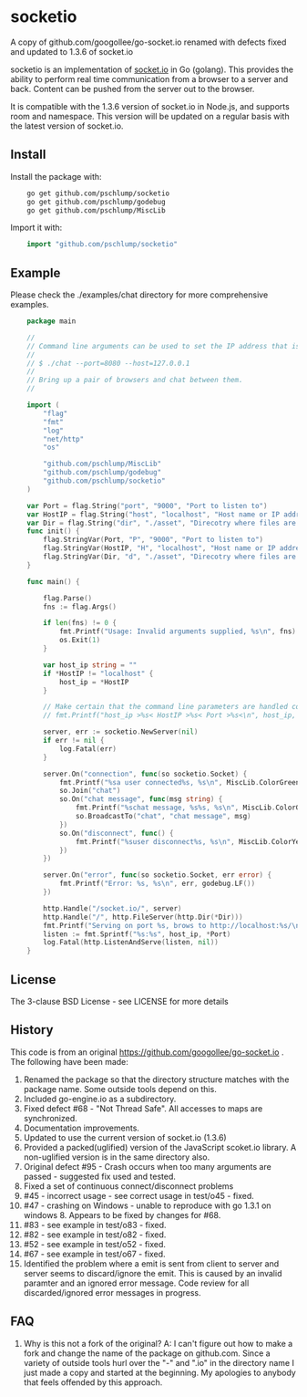 # socketio

A copy of github.com/googollee/go-socket.io renamed with defects fixed and updated to 1.3.6 of socket.io

socketio is an implementation of [socket.io](http://socket.io) in Go (golang).
This provides the ability to perform real time communication from a browser
to a server and back.  Content can be pushed from the server out to
the browser.

It is compatible with the 1.3.6 version of socket.io in Node.js, and supports room and namespace.
This version will be updated on a regular basis with the latest version of socket.io.

## Install

Install the package with:

```bash
	go get github.com/pschlump/socketio
	go get github.com/pschlump/godebug
	go get github.com/pschlump/MiscLib
```

Import it with:

```go
	import "github.com/pschlump/socketio"
```

## Example

Please check the ./examples/chat directory for more comprehensive examples.

```go
	package main

	//
	// Command line arguments can be used to set the IP address that is listened to and the port.
	//
	// $ ./chat --port=8080 --host=127.0.0.1
	//
	// Bring up a pair of browsers and chat between them.
	//

	import (
		"flag"
		"fmt"
		"log"
		"net/http"
		"os"

		"github.com/pschlump/MiscLib"
		"github.com/pschlump/godebug"
		"github.com/pschlump/socketio"
	)

	var Port = flag.String("port", "9000", "Port to listen to")                           // 0
	var HostIP = flag.String("host", "localhost", "Host name or IP address to listen on") // 1
	var Dir = flag.String("dir", "./asset", "Direcotry where files are served from")      // 1
	func init() {
		flag.StringVar(Port, "P", "9000", "Port to listen to")                           // 0
		flag.StringVar(HostIP, "H", "localhost", "Host name or IP address to listen on") // 1
		flag.StringVar(Dir, "d", "./asset", "Direcotry where files are served from")     // 1
	}

	func main() {

		flag.Parse()
		fns := flag.Args()

		if len(fns) != 0 {
			fmt.Printf("Usage: Invalid arguments supplied, %s\n", fns)
			os.Exit(1)
		}

		var host_ip string = ""
		if *HostIP != "localhost" {
			host_ip = *HostIP
		}

		// Make certain that the command line parameters are handled correctly
		// fmt.Printf("host_ip >%s< HostIP >%s< Port >%s<\n", host_ip, *HostIP, *Port)

		server, err := socketio.NewServer(nil)
		if err != nil {
			log.Fatal(err)
		}

		server.On("connection", func(so socketio.Socket) {
			fmt.Printf("%sa user connected%s, %s\n", MiscLib.ColorGreen, MiscLib.ColorReset, godebug.LF())
			so.Join("chat")
			so.On("chat message", func(msg string) {
				fmt.Printf("%schat message, %s%s, %s\n", MiscLib.ColorGreen, msg, MiscLib.ColorReset, godebug.LF())
				so.BroadcastTo("chat", "chat message", msg)
			})
			so.On("disconnect", func() {
				fmt.Printf("%suser disconnect%s, %s\n", MiscLib.ColorYellow, MiscLib.ColorReset, godebug.LF())
			})
		})

		server.On("error", func(so socketio.Socket, err error) {
			fmt.Printf("Error: %s, %s\n", err, godebug.LF())
		})

		http.Handle("/socket.io/", server)
		http.Handle("/", http.FileServer(http.Dir(*Dir)))
		fmt.Printf("Serving on port %s, brows to http://localhost:%s/\n", *Port, *Port)
		listen := fmt.Sprintf("%s:%s", host_ip, *Port)
		log.Fatal(http.ListenAndServe(listen, nil))
	}
```

## License

The 3-clause BSD License  - see LICENSE for more details

## History

This code is from an original https://github.com/googollee/go-socket.io .  The following 
have been made:

1. Renamed the package so that the directory structure matches with the package name.
Some outside tools depend on this.
1. Included go-engine.io as a subdirectory.
1. Fixed defect #68 - "Not Thread Safe".  All accesses to maps are synchronized.
1. Documentation improvements.
1. Updated to use the current version of socket.io (1.3.6)
1. Provided a packed(uglified) version of the JavaScript scoket.io library. A non-uglified version is in the 
same directory also.
1. Original defect #95 - Crash occurs when too many arguments are passed - suggested fix used and tested.
1. Fixed a set of continuous connect/disconnect problems
1. #45 - incorrect usage - see correct usage in test/o45 - fixed.
1. #47 - crashing on Windows - unable to reproduce with go 1.3.1 on windows 8.  Appears to be fixed by changes for #68.
1. #83 - see example in test/o83 - fixed.
1. #82 - see example in test/o82 - fixed.
1. #52 - see example in test/o52 - fixed.
1. #67 - see example in test/o67 - fixed.
1. Identified the problem where a emit is sent from client to server and server seems to discard/ignore the emit.  This is caused by an invalid paramter and an ignored error message.  Code review for all discarded/ignored error messages in progress.

## FAQ

1. Why is this not a fork of the original?  A: I can't figure out how to make a fork and change the
name of the package on github.com.   Since a variety of outside tools hurl over the "-" and ".io" in
the directory name I just made a copy and started at the beginning.   My apologies to anybody
that feels offended by this approach.  


